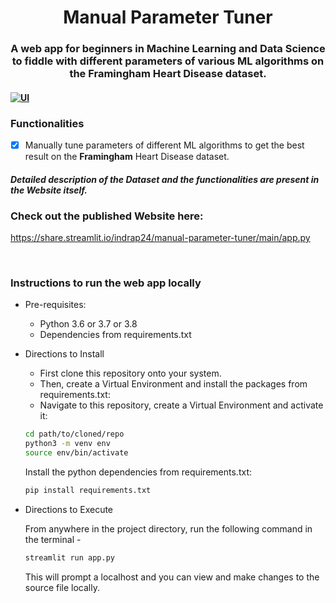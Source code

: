 <h1 align="center"> Manual Parameter Tuner  </h2>
<h3 align="center"> A web app for beginners in Machine Learning and Data Science to fiddle with different parameters of various ML algorithms on the Framingham Heart Disease dataset. <h4>
  
[![UI ](https://img.shields.io/badge/Website-Link%20to%20Web%20App-orange?style=for-the-badge&logo=appveyor)](https://share.streamlit.io/indrap24/manual-parameter-tuner/main/app.py)

### Functionalities
- [x]  Manually tune parameters of different ML algorithms to get the best result on the **Framingham** Heart Disease dataset.

#### *Detailed description of the Dataset and the functionalities are present in the Website itself.*


### Check out the published Website here:

https://share.streamlit.io/indrap24/manual-parameter-tuner/main/app.py

<br>

### Instructions to run the web app locally
  
* Pre-requisites:
	-  Python 3.6 or 3.7 or 3.8
	-  Dependencies from requirements.txt
  
* Directions to Install

   - First clone this repository onto your system.<br>
   - Then, create a Virtual Environment and install the packages from requirements.txt: <br>
   - Navigate to this repository, create a Virtual Environment and activate it: <br>
   ```bash
  cd path/to/cloned/repo
  python3 -m venv env
  source env/bin/activate
  ```
  Install the python dependencies from requirements.txt:
    ```bash
    pip install requirements.txt
     ```
* Directions to Execute

    From anywhere in the project directory, run the following command in the terminal -
    ```bash
    streamlit run app.py
    ```
    
    This will prompt a localhost and you can view and make changes to the source file locally.
